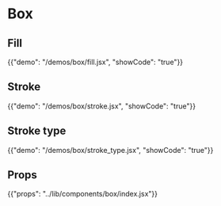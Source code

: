 # Box

## Fill

{{"demo": "/demos/box/fill.jsx", "showCode": "true"}}

## Stroke

{{"demo": "/demos/box/stroke.jsx", "showCode": "true"}}

## Stroke type

{{"demo": "/demos/box/stroke_type.jsx", "showCode": "true"}}

## Props

{{"props": "../lib/components/box/index.jsx"}}